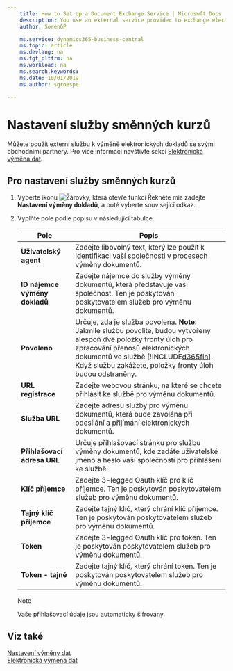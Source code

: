 ```yaml
---
    title: How to Set Up a Document Exchange Service | Microsoft Docs
    description: You use an external service provider to exchange electronic documents with your trading partners.
    author: SorenGP

    ms.service: dynamics365-business-central
    ms.topic: article
    ms.devlang: na
    ms.tgt_pltfrm: na
    ms.workload: na
    ms.search.keywords:
    ms.date: 10/01/2019
    ms.author: sgroespe

---
```

# Nastavení služby směnných kurzů  
Můžete použít externí službu k výměně elektronických dokladů se svými obchodními partnery. Pro více informací navštivte sekci [Elektronická výměna dat](across-data-exchange.md).

## Pro nastavení služby směnných kurzů
1. Vyberte ikonu ![Žárovky, která otevře funkci Řekněte mi ](media/ui-search/search_small.png "Řekněte mi, co chcete dělat")a zadejte **Nastavení výměny  dokladů**, a poté vyberte související odkaz.
2. Vyplňte pole podle popisu v následující tabulce.

   | Pole | Popis |
   |---------------------------------|---------------------------------------|  
   | **Uživatelský agent** | Zadejte libovolný text, který lze použít k identifikaci vaší společnosti v procesech výměny dokumentů. |
   | **ID nájemce výměny dokladů** | Zadejte nájemce do služby výměny dokumentů, která představuje vaši společnost. Ten je poskytován poskytovatelem služeb pro výměnu dokumentů. |
   | **Povoleno** | Určuje, zda je služba povolena. **Note:** Jakmile službu povolíte, budou vytvořeny alespoň dvě položky fronty úloh pro zpracování přenosů elektronických dokumentů ve službě [!INCLUDE[d365fin](includes/d365fin_md.md)]. Když službu zakážete, položky fronty úloh budou odstraněny. |
   | **URL registrace** | Zadejte webovou stránku, na které se chcete přihlásit ke službě pro výměnu dokumentů. |
   | **Služba URL** | Zadejte adresu služby pro výměnu dokumentů, která bude zavolána při odesílání a přijímání elektronických dokumentů. |
   | **Přihlašovací adresa URL** | Určuje přihlašovací stránku pro službu výměny dokumentů, kde zadáte uživatelské jméno a heslo vaší společnosti pro přihlášení ke službě. |
   | **Klíč příjemce** | Zadejte 3-legged Oauth klíč pro klíč příjemce. Ten je poskytován poskytovatelem služeb pro výměnu dokumentů. |
   | **Tajný klíč příjemce** | Zadejte tajný klíč, který chrání klíč příjemce. Ten je poskytován poskytovatelem služeb pro výměnu dokumentů. |
   | **Token** | Zadejte 3-legged Oauth klíč pro token. Ten je poskytován poskytovatelem služeb pro výměnu dokumentů. |
   | **Token - tajné** | Zadejte tajný klíč, který chrání token. Ten je poskytován poskytovatelem služeb pro výměnu dokumentů. |

   > [!NOTE]
   > Vaše přihlašovací údaje jsou automaticky šifrovány.

## Viz také
[Nastavení výměny dat](across-set-up-data-exchange.md)  
[Elektronická výměna dat](across-data-exchange.md)
